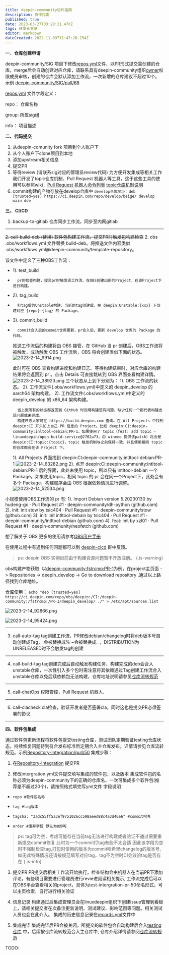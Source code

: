 ```yaml
---
title: deepin-community协作指南
description: 协作指南
published: true
date: 2023-03-27T03:20:21.470Z
tags: 开发者贡献
editor: markdown
dateCreated: 2022-11-09T11:47:20.254Z
---
```


一、**仓库创建申请**

deepin-community/SIG 项目下修改[repos.yml](https://github.com/deepin-community/SIG/blob/master/repos.yml)文件，以PR形式提交需创建的仓库，merge后会自动创建对应仓库，请联系具有deepin-community组织[owner](https://github.com/orgs/deepin-community/people?query=role%3Aowner)权限成员审核，创建的仓库会默认添加工作流，一次新增的仓库建议不超过10个。示例 [deepin-community/SIG/pull/68](https://github.com/deepin-community/SIG/pull/68/commits/5c8688b32c8e9ed71615bbb37279fd5c32482f97)

[repos.yml](https://github.com/deepin-community/SIG/blob/master/repos.yml) 文件字段定义：

repo： 仓库名称

group:  所属sig组

info： 项目描述




**二、代码提交**

1. 从deepin-comunity fork 项目到个人账户下
2. 从个人账户下clone项目到本地
3. 添加upstream相关信息
4. 提交PR
5. 等待review (请联系sig对应的管理员review代码)
   为方便开发集成等相关工作我们开发了topic仓库机制、Pull Request 机器人等工具，这于这些工具的使用可以参照wiki，[Pull Request 机器人命令列表](https://wiki.deepin.org/zh/02_%E6%8C%89%E8%BD%AF%E4%BB%B6%E5%8A%9F%E8%83%BD%E5%88%92%E5%88%86/02_%E5%BC%80%E5%8F%91%E4%BA%BA%E5%91%98%E5%B8%B8%E7%94%A8%E8%BD%AF%E4%BB%B6%E4%BB%8B%E7%BB%8D/01_%E7%BC%96%E7%A8%8B%E5%BC%80%E5%8F%91/%E7%89%88%E6%9C%AC%E6%8E%A7%E5%88%B6/%E7%9B%B8%E5%85%B3%E5%86%85%E5%AE%B9/pull-request-bot-commands-list)   [topic仓库机制说明](https://wiki.deepin.org/zh/02_%E6%8C%89%E8%BD%AF%E4%BB%B6%E5%8A%9F%E8%83%BD%E5%88%92%E5%88%86/02_%E5%BC%80%E5%8F%91%E4%BA%BA%E5%91%98%E5%B8%B8%E7%94%A8%E8%BD%AF%E4%BB%B6%E4%BB%8B%E7%BB%8D/01_%E7%BC%96%E7%A8%8B%E5%BC%80%E5%8F%91/%E7%89%88%E6%9C%AC%E6%8E%A7%E5%88%B6/%E7%9B%B8%E5%85%B3%E5%86%85%E5%AE%B9/topic%E4%BB%93%E5%BA%93%E6%9C%BA%E5%88%B6%E8%AF%B4%E6%98%8E)
6. commit构建的产物存放在develop仓库中
	`develop仓库地址：deb [trusted=yes] https://ci.deepin.com/repo/develop/beige/ develop main dde`

**三、 CI/CD**

1. backup-to-gitlab
   仓库同步工作流，同步至内网gitlab
---


~~2. call-build-deb (替换)
   软件包构建工作流，提交PR时触发包构建检查~~
2. obs
	.obs/workflows.yml 文件替换 build-deb。将推送文件内容类似 .obs/workflows.yml@deepin-community/template-repository。
  
该文件中定义了三种OBS工作流：
- 	1). test_build
- 		pr的检查构建，提交pr时触发该工作流，在OBS创建出新的Project，在该Project下进行构建。
- 	2). tag_build
- 		打tag后的Unstable构建，当新的tag创建后，在 deepin:Unstable:{xxx} 下创建对应 {repo}-{tag} 的 Package。
- 	3). commit_build
- 		commit合入后的commit仓库更新，pr合入后，更新 develop 仓库的 Package 的代码。

	推送工作流后的构建将由 OBS 接管，在 GitHub 当 pr 创建后，OBS工作流将被触发，成功触发 OBS 工作流后，OBS 将会创建类似下面的状态。
  ![2023-2-14_9914.png](/2023-2-14_9914.png)
  
  此时可在 OBS 查看构建进度和构建日志。等待构建结束时，对应仓库的构建结果将会返回到 pr 。点击 Details 可直接跳转到 OBS 界面查看构建详情。
  ![2023-2-14_38923.png](/2023-2-14_38923.png)
  三个状态从上到下分别为：
		1). OBS 工作流的状态。
		2). 工作流文件(.obs/workflows.yml)中定义的 deepin_develop 的 aarch64 架构构建。
		2). 工作流文件(.obs/workflows.yml)中定义的 deepin_develop 的 x86_64 架构构建。

		当上面所有的状态都返回到 GitHub 时说明构建没有问题，缺少任何一个都代表构建出现问题或未完成。
		构建日志大家可在 https://build.deepin.com 查询。在 All Projects 中找到 deepin:CI 开头加上自己 PR 信息的 Project。比如 deepin:CI:deepin-community:inltool-debian:PR-1，如果使用了 topic（feat: add topic · linuxdeepin/open-build-service@2702a73，由 wineee 提供该patch）将会是 deepin:CI:topic:{topic}，topic 触发机制与之前保持一致，并且使用相同 topic 的仓库都会在该 Project 下。
  1). All Projects 界面找到 deepin:CI:deepin-community:intltool-debian:PR-1
  ![2023-2-14_63282.png](/2023-2-14_63282.png)
  2). 点开 deepin:CI:deepin-community:intltool-debian:PR-1 后的界面，此处未使用 topic，所以只有 intltool-debian 一个 Package。如果使用topic，相同 topic 的 pr 会在同一个Project下，此处会有多个 Package，构建顺序会由 OBS 根据依赖情况进行调整。
![2023-2-14_52534.png](/2023-2-14_52534.png)

小规模使用OBS工作流的 pr 有:
	1). Import Debian version 5.20230130 by hudeng-go · Pull Request #1 · deepin-community/dh-python (github.com)
	2). init: init stow by tsic404 · Pull Request #1 · deepin-community/stow (github.com)
	3). init: init intltool-debain by tsic404 · Pull Request #1 · deepin-community/intltool-debian (github.com)
	4). feat: init by xzl01 · Pull Request #1 · deepin-community/neofetch (github.com)
  
想了解关于 OBS 更多的使用请参考[OBS用户手册](https://openbuildservice.org/help/manuals/obs-user-guide/)

在使用过程中有遇到任何问题都可以到 [deepin-cicd](https://matrix.to/#/#deepincicd:deepin.org) 群中反馈。

> ps: deepin OBS 实例目前由于构建资源问题暂不开放注册。
{.is-warning}

obs构建产物获取:
    以[deepin-community:fstrcmp:PR-1](https://build.deepin.com/project/show/deepin:CI:deepin-community:fstrcmp:PR-1)为例，在project主页面 -> Repositories -> deepin_develop  ->  Go to download repository ,通过以上路径找到仓库地址。
 
仓库使用： `echo "deb [trusted=yes] https://ci.deepin.com/repo/obs/deepin:/CI:/deepin-community:/fstrcmp:/PR-1/deepin_develop/ ./" > /etc/apt/sources.list`

![2023-2-14_92866.png](/2023-2-14_92866.png)

![2023-2-14_95424.png](/2023-2-14_95424.png)
  
---

  

3. call-auto-tag
   tag创建工作流，PR修改debian/changelog时将deb版本号自动创建成Tag，:会被替换成% ~会被替换成_ ，DISTRIBUTION为UNRELEASED时不会触发tag的创建
---


4. call-build-tag
   tag创建完成后自动触发构建任务，构建完成的deb会合入unstable仓库，一次性引入多个包时需注意将其依赖通过Tag创建工作流合入unstable仓库以免后续依赖包无法构建，仓库地址说明请参见[仓库流转规范](https://wiki.deepin.org/zh/01_deepin%E9%85%8D%E5%A5%97%E7%94%9F%E6%80%81/01_deepin%E5%85%A5%E9%97%A8/02_%E5%BC%80%E5%8F%91%E7%9B%B8%E5%85%B3/04_%E4%BB%93%E5%BA%93/%E4%BB%93%E5%BA%93%E6%B5%81%E8%BD%AC%E8%A7%84%E8%8C%83) 

---

5. call-chatOps
   权限管控，Pull Request 机器人.
---


6. call-clacheck
   cla检查，验证开发者是否签署cla，同时这也是提交PR必须签署的协议
---


**四、软件包集成**

通过软件包更新流程将软件包提交testing仓库，测试团队定期验证testing仓库状态，持续修复问题待到符合发布标准后定期合入主仓库发布。详情请参见仓库流转规范。示例[Repository-Integration/pull/50](https://github.com/deepin-community/Repository-Integration/pull/50)
集成步骤：
1. 在[Repository-Integration](https://github.com/deepin-community/Repository-Integration) 提交PR

2. 修改intergration.yml文件提交填写集成的软件包，以及版本
		集成软件包的名称必须为deepin-community下的正确的仓库名，一次可集成多个软件包(推荐是不超过20个)，请按照格式填完写yml文件
    字段说明
-     repo #软件包名称
-     tag #tag版本 
-     tagsha: "3adc55ff5a3ef9751026cc598aeed88c4a3d46e6" #commit哈希
-     order #废弃字段 默认为0即可

> ps: tag可为空，考虑可能存在当前tag无法进行构建或者验证不通过需要重新提交commit修复 此时为一个commit打tag有些不太合适 因此该字段为空时不强制检查tag,打包时使用的版本为commit哈希里changelog的版本号,如无此特殊情况还请按规范填写对应tag，tag不为空时CI会效验tag是否存在
{.is-info}


3. 提交PR
	PR提交后相关工作流开始执行，检查结构会由机器人在当前PR下添加评论，有些项目需要进行管理员进行revie进阅读相关提示, 工作流完成后可以在OBS平台查看相关的project，具体为test-intergration-pr-50命名形式，可以主页检索，自行进行相关验证
  
4. 信息记录
	 构建通过后集成管理员会在linuxdeepin组织下创建issue管理到看板上，请相关提交者在次备注更新说明、测试建议、影响范围等问题。相关测试人员也会在此介入。
	 集成的历史信息记录在[records.yml](https://github.com/deepin-community/Repository-Integration/blob/master/records.yml)文件中
 
5. 集成完毕
	 集成完毕后PR会被关闭，所提交的软件包会自动构建后合入[testing仓库](https://ci.deepin.com/repo/release/beige/pool/main/) 中，后续按仓库流转规范合入主仓库中, 仓库介绍详情请参阅[仓库流转规范](https://wiki.deepin.org/zh/01_deepin%E9%85%8D%E5%A5%97%E7%94%9F%E6%80%81/01_deepin%E5%85%A5%E9%97%A8/02_%E5%BC%80%E5%8F%91%E7%9B%B8%E5%85%B3/04_%E4%BB%93%E5%BA%93/%E4%BB%93%E5%BA%93%E6%B5%81%E8%BD%AC%E8%A7%84%E8%8C%83)


TODO:

